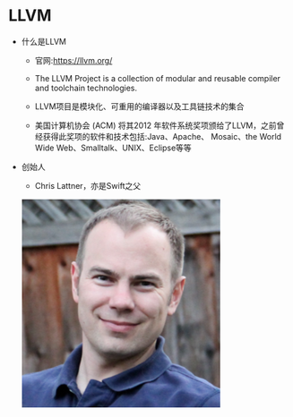 # LLVM

- 什么是LLVM

    - 官网:https://llvm.org/

    - The LLVM Project is a collection of modular and reusable compiler and toolchain technologies.

    - LLVM项目是模块化、可重用的编译器以及工具链技术的集合

    - 美国计算机协会 (ACM) 将其2012 年软件系统奖项颁给了LLVM，之前曾经获得此奖项的软件和技术包括:Java、Apache、 Mosaic、the World Wide Web、Smalltalk、UNIX、Eclipse等等

- 创始人
    - Chris Lattner，亦是Swift之父

    ![Chris Lattner](小伙子.png)




